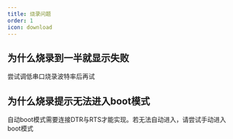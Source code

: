 ```yaml
---
title: 烧录问题
order: 1
icon: download
---
```


## 为什么烧录到一半就显示失败

尝试调低串口烧录波特率后再试

## 为什么烧录提示无法进入boot模式

自动boot模式需要连接DTR与RTS才能实现。若无法自动进入，请尝试手动进入boot模式
